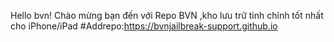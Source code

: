 Hello bvn! Chào mừng bạn đến với Repo BVN ,kho lưu trữ tinh chỉnh tốt nhất cho iPhone/iPad
#Addrepo:https://bvnjailbreak-support.github.io
